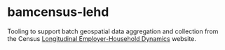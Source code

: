 # bamcensus-lehd

Tooling to support batch geospatial data aggregation and collection from the Census [Longitudinal Employer-Household Dynamics](https://lehd.ces.census.gov/) website.